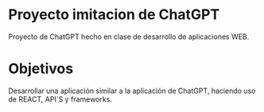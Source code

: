 
# Proyecto imitacion de ChatGPT
Proyecto de ChatGPT hecho en clase de desarrollo de aplicaciones WEB.
# Objetivos 
Desarrollar una aplicación similar a la aplicación de ChatGPT, haciendo uso de REACT, API´S y frameworks. 
